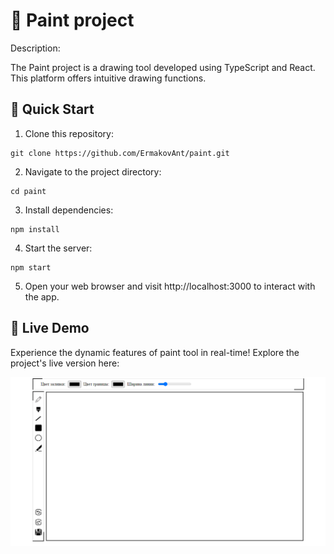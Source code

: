 # 🎨 Paint project

Description:

The Paint project is a drawing tool developed using TypeScript and React. This platform offers intuitive drawing functions.

## 🚀 Quick Start

1.  Clone this repository:

```
git clone https://github.com/ErmakovAnt/paint.git
```

2. Navigate to the project directory:

```
cd paint
```

3. Install dependencies:

```
npm install
```

4. Start the server:

```
npm start
```

5. Open your web browser and visit http://localhost:3000 to interact with the app.

## 🔗 Live Demo

Experience the dynamic features of paint tool in real-time! Explore the project's live version here:

[![**Online Store Live Demo**](https://github.com/ErmakovAnt/paint/raw/main/frontend/public/paint.png)](https://paint-hazel.vercel.app/)
